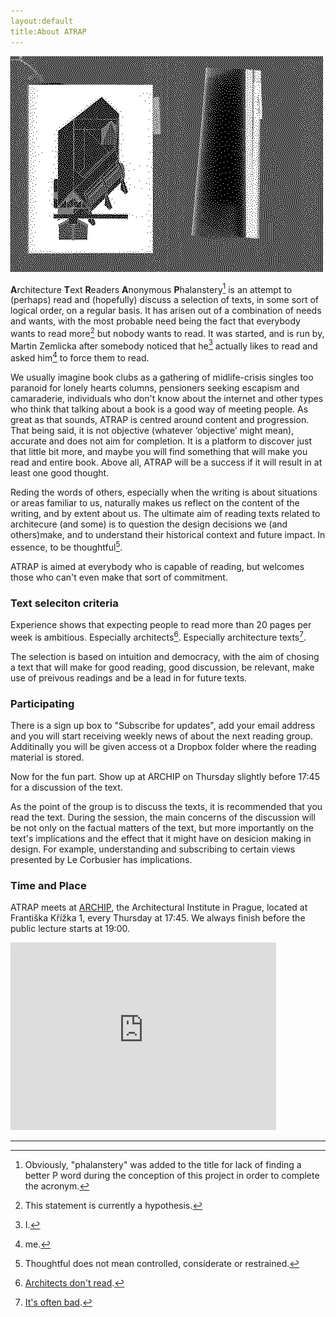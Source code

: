 ```yaml
---
layout:default
title:About ATRAP
---
```


![](/img/ATRAP.looping.books.gif)

**A**rchitecture **T**ext **R**eaders **A**nonymous **P**halanstery[^1] is an
attempt to (perhaps) read and (hopefully) discuss a selection of texts, in some
sort of logical order, on a regular basis. It has arisen out of a combination
of needs and wants, with the most probable need being the fact that everybody
wants to read more[^2] but nobody wants to read. It was started, and is run by,
Martin Zemlicka after somebody noticed that he[^I] actually likes to read and
asked him[^me] to force them to read.

We usually imagine book clubs as a gathering of midlife-crisis singles too
paranoid for lonely hearts columns, pensioners seeking escapism and
camaraderie, individuals who don't know about the internet and other
types who think that talking about a book is a good way of meeting people. As
great as that sounds, ATRAP is centred around content and progression. That
being said, it is not objective (whatever ‘objective’ might mean), accurate and
does not aim for completion. It is a platform to discover just that little bit
more, and maybe you will find something that will make you read and entire
book. Above all, ATRAP will be a success if it will result in at least one good
thought.

Reding the words of others, especially when the writing is about situations or
areas familiar to us, naturally makes us reflect on the content of the writing,
and by extent about us. The ultimate aim of reading texts related to
architecure (and some) is  to question the design decisions we (and
others)make, and to understand their historical context and future impact. In
essence, to be thoughtful[^3].

ATRAP is aimed at everybody who is capable of reading, but welcomes those who
can't even make that sort of commitment.

### Text seleciton criteria

Experience shows that expecting people to read more than 20 pages per week is
ambitious. Especially architects[^4]. Especially architecture texts[^5].

The selection is based on intuition and democracy, with the aim of chosing a
text that will make for good reading, good discussion, be relevant, make use of
preivous readings and be a lead in for future texts.

### Participating

There is a sign up box to "Subscribe for updates", add your email address and
you will start receiving weekly news of about the next reading group.
Additinally you will be given access ot a Dropbox folder where the reading
material is stored.

Now for the fun part. Show up at ARCHIP on Thursday slightly before 17:45 for a
discussion of the text.

As the point of the group is to discuss the texts, it is recommended that you
read the text. During the session, the main concerns of the discussion will be
not only on the factual matters of the text, but more importantly on the text's
implications and the effect that it might have on desicion making in design.
For example, understanding and subscribing to certain views presented by Le
Corbusier has implications.

### Time and Place

ATRAP meets at [ARCHIP](http://www.archip.eu), the Architectural Institute in
Prague, located at Františka Křížka 1, every Thursday at 17:45. We always
finish before the public lecture starts at 19:00.

<iframe width="425" height="300"
frameborder="0" scrolling="no" marginheight="0" marginwidth="0"
src="https://maps.google.com/maps?q=Franti%C5%A1ka+K%C5%99%C3%AD%C5%BEka+1,+Praha,+%C4%8Cesk%C3%A1+republika&amp;hl=en&amp;ie=UTF8&amp;sll=50.097624,14.430563&amp;sspn=0.008768,0.014677&amp;oq=Franti%C5%A1ka+K%C5%99%C3%AD%C5%BEka+1,+p&amp;t=m&amp;hnear=Franti%C5%A1ka+K%C5%99%C3%AD%C5%BEka+362%2F1,+170+00+Praha+7-Hole%C5%A1ovice,+Czech+Republic&amp;hq=&amp;ll=50.098065,14.430542&amp;spn=0.016517,0.036478&amp;z=14&amp;iwloc=A&amp;output=embed"></iframe>

----

[^I]: I.

[^me]: me.

[^1]:Obviously, "phalanstery" was added to the title for lack of finding a
better P word during the conception of this project in order to complete the
acronym.

[^2]:This statement is currently a hypothesis.

[^3]:Thoughtful does not mean controlled, considerate or restrained.

[^4]:[Architects don't read](http://www.amazon.co.uk/gp/product/1581156650/ref=as_li_ss_tl?ie=UTF8&camp=1634&creative=19450&creativeASIN=1581156650&linkCode=as2&tag=zmlka-21).

[^5]:[It's often bad](http://opinionator.blogs.nytimes.com/2012/03/02/why-dont-we-read-about-architecture/).
